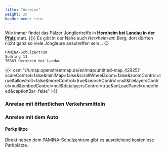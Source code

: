 ```yaml
---
title: "Anreise"
weight: 20
header_menu: true
---
```


Wie immer findet das Pälzer Jongliertreffe in **Herxheim bei Landau in der <ins>**Pfalz**</ins>** statt.
{{<icon class="fa fa-warning">}} Es gibt in der Nähe auch _Herxheim am Berg_, dort dürften nicht ganz so viele Jongleure anzutreffen sein... 😉

```
PAMINA-Schulzentrum
Südring 11
76863 Herxheim bei Landau
```

{{< osm "//umap.openstreetmap.de/en/map/untitled-map_42925?scaleControl=false&miniMap=false&scrollWheelZoom=false&zoomControl=true&allowEdit=false&moreControl=true&searchControl=null&tilelayersControl=null&embedControl=null&datalayersControl=true&onLoadPanel=undefined&captionBar=false" >}}

### Anreise mit öffentlichen Verkehrsmitteln

### Anreise mit dem Auto

#### Parkplätze

Direkt neben dem PAMINA-Schulzentrum gibt es ausreichend kostenlose Parkplätze.
